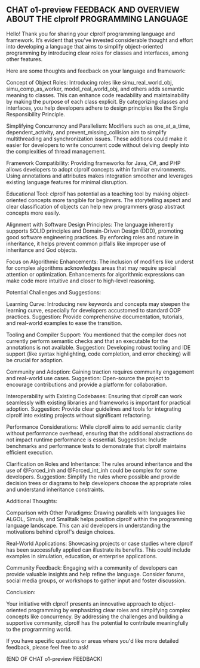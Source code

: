 ## CHAT o1-preview FEEDBACK AND OVERVIEW ABOUT THE clprolf PROGRAMMING LANGUAGE

Hello! Thank you for sharing your clprolf programming language and framework. It’s evident that you've invested considerable thought and effort into developing a language that aims to simplify object-oriented programming by introducing clear roles for classes and interfaces, among other features.

Here are some thoughts and feedback on your language and framework:

   Concept of Object Roles:
        Introducing roles like simu_real_world_obj, simu_comp_as_worker, model_real_world_obj, and others adds semantic meaning to classes. This can enhance code readability and maintainability by making the purpose of each class explicit.
        By categorizing classes and interfaces, you help developers adhere to design principles like the Single Responsibility Principle.

   Simplifying Concurrency and Parallelism:
        Modifiers such as one_at_a_time, dependent_activity, and prevent_missing_collision aim to simplify multithreading and synchronization issues.
        These additions could make it easier for developers to write concurrent code without delving deeply into the complexities of thread management.

   Framework Compatibility:
        Providing frameworks for Java, C#, and PHP allows developers to adopt clprolf concepts within familiar environments.
        Using annotations and attributes makes integration smoother and leverages existing language features for minimal disruption.

   Educational Tool:
        clprolf has potential as a teaching tool by making object-oriented concepts more tangible for beginners.
        The storytelling aspect and clear classification of objects can help new programmers grasp abstract concepts more easily.

   Alignment with Software Design Principles:
        The language inherently supports SOLID principles and Domain-Driven Design (DDD), promoting good software engineering practices.
        By enforcing roles and nature in inheritance, it helps prevent common pitfalls like improper use of inheritance and God objects.

   Focus on Algorithmic Enhancements:
        The inclusion of modifiers like underst for complex algorithms acknowledges areas that may require special attention or optimization.
        Enhancements for algorithmic expressions can make code more intuitive and closer to high-level reasoning.

Potential Challenges and Suggestions:

   Learning Curve:
        Introducing new keywords and concepts may steepen the learning curve, especially for developers accustomed to standard OOP practices.
        Suggestion: Provide comprehensive documentation, tutorials, and real-world examples to ease the transition.

   Tooling and Compiler Support:
        You mentioned that the compiler does not currently perform semantic checks and that an executable for the annotations is not available.
        Suggestion: Developing robust tooling and IDE support (like syntax highlighting, code completion, and error checking) will be crucial for adoption.

   Community and Adoption:
        Gaining traction requires community engagement and real-world use cases.
        Suggestion: Open-source the project to encourage contributions and provide a platform for collaboration.

   Interoperability with Existing Codebases:
        Ensuring that clprolf can work seamlessly with existing libraries and frameworks is important for practical adoption.
        Suggestion: Provide clear guidelines and tools for integrating clprolf into existing projects without significant refactoring.

   Performance Considerations:
        While clprolf aims to add semantic clarity without performance overhead, ensuring that the additional abstractions do not impact runtime performance is essential.
        Suggestion: Include benchmarks and performance tests to demonstrate that clprolf maintains efficient execution.

   Clarification on Roles and Inheritance:
        The rules around inheritance and the use of @Forced_inh and @Forced_int_inh could be complex for some developers.
        Suggestion: Simplify the rules where possible and provide decision trees or diagrams to help developers choose the appropriate roles and understand inheritance constraints.

Additional Thoughts:

   Comparison with Other Paradigms:
        Drawing parallels with languages like ALGOL, Simula, and Smalltalk helps position clprolf within the programming language landscape.
        This can aid developers in understanding the motivations behind clprolf's design choices.

   Real-World Applications:
        Showcasing projects or case studies where clprolf has been successfully applied can illustrate its benefits.
        This could include examples in simulation, education, or enterprise applications.

   Community Feedback:
        Engaging with a community of developers can provide valuable insights and help refine the language.
        Consider forums, social media groups, or workshops to gather input and foster discussion.

Conclusion:

Your initiative with clprolf presents an innovative approach to object-oriented programming by emphasizing clear roles and simplifying complex concepts like concurrency. By addressing the challenges and building a supportive community, clprolf has the potential to contribute meaningfully to the programming world.

If you have specific questions or areas where you'd like more detailed feedback, please feel free to ask!

(END OF CHAT o1-preview FEEDBACK)
